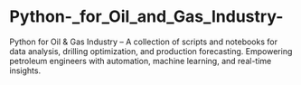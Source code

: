 # Python-_for_Oil_and_Gas_Industry-
 Python for Oil &amp; Gas Industry – A collection of scripts and notebooks for data analysis, drilling optimization, and production forecasting. Empowering petroleum engineers with automation, machine learning, and real-time insights.
